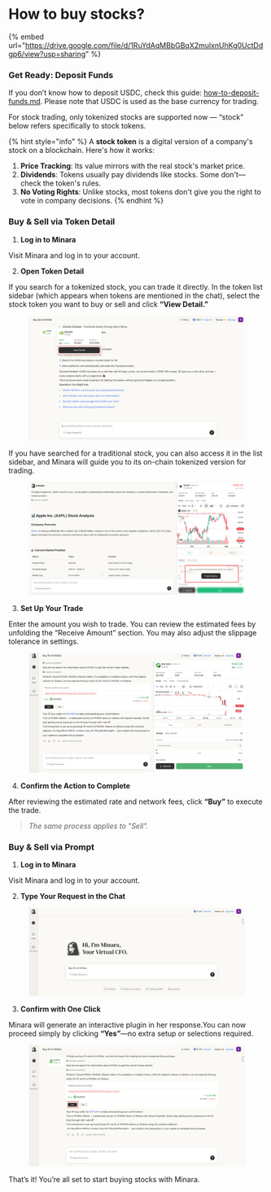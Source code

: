 # How to buy stocks?

{% embed url="https://drive.google.com/file/d/1RuYdAqMBbGBqX2mulxnUhKg0UctDdgp6/view?usp=sharing" %}

### Get Ready: Deposit Funds

If you don’t know how to deposit USDC, check this guide: [how-to-deposit-funds.md](how-to-deposit-funds.md "mention"). Please note that USDC is used as the base currency for trading.

For stock trading, only tokenized stocks are supported now — “stock” below refers specifically to stock tokens.

{% hint style="info" %}
A **stock token** is a digital version of a company's stock on a blockchain. Here's how it works:

1. **Price Tracking**: Its value mirrors with the real stock's market price.
2. **Dividends**: Tokens usually pay dividends like stocks. Some don't—check the token's rules.
3. **No Voting Rights**: Unlike stocks, most tokens don't give you the right to vote in company decisions.
{% endhint %}

### Buy & Sell via Token Detail

1. **Log in to Minara**

Visit Minara and log in to your account.

2. **Open Token Detail**

If you search for a tokenized stock, you can trade it directly. In the token list sidebar (which appears when tokens are mentioned in the chat), select the stock token you want to buy or sell and click **“View Detail.”**

<figure><img src="../../.gitbook/assets/图片 (9).png" alt=""><figcaption></figcaption></figure>

If you have searched for a traditional stock, you can also access it in the list sidebar, and Minara will guide you to its on-chain tokenized version for trading.

<figure><img src="../../.gitbook/assets/图片 (17).png" alt=""><figcaption></figcaption></figure>

3. **Set Up Your Trade**

Enter the amount you wish to trade. You can review the estimated fees by unfolding the “Receive Amount” section. You may also adjust the slippage tolerance in settings.

<figure><img src="../../.gitbook/assets/图片 (10).png" alt=""><figcaption></figcaption></figure>

4. **Confirm the Action to Complete**

After reviewing the estimated rate and network fees, click **“Buy”** to execute the trade.

> _The same process applies to "Sell"._



### Buy & Sell via Prompt

1. **Log in to Minara**

Visit Minara and log in to your account.

2. **Type Your Request in the Chat**

<figure><img src="../../.gitbook/assets/图片 (11).png" alt=""><figcaption></figcaption></figure>

3. **Confirm with One Click**

Minara will generate an interactive plugin in her response.You can now proceed simply by clicking **“Yes”**—no extra setup or selections required.

<figure><img src="../../.gitbook/assets/图片 (12).png" alt=""><figcaption></figcaption></figure>



That’s it! You’re all set to start buying stocks with Minara.
